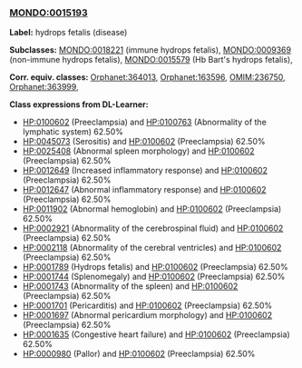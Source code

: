 
### [MONDO:0015193](http://purl.obolibrary.org/obo/MONDO_0015193)
**Label:** hydrops fetalis (disease)

**Subclasses:** [MONDO:0018221](http://purl.obolibrary.org/obo/MONDO_0018221) (immune hydrops fetalis), [MONDO:0009369](http://purl.obolibrary.org/obo/MONDO_0009369) (non-immune hydrops fetalis), [MONDO:0015579](http://purl.obolibrary.org/obo/MONDO_0015579) (Hb Bart's hydrops fetalis), 

**Corr. equiv. classes:** [Orphanet:364013](http://www.orpha.net/ORDO/Orphanet_364013), [Orphanet:163596](http://www.orpha.net/ORDO/Orphanet_163596), [OMIM:236750](http://purl.obolibrary.org/obo/OMIM_236750), [Orphanet:363999](http://www.orpha.net/ORDO/Orphanet_363999), 

**Class expressions from DL-Learner:**

- [HP:0100602](http://purl.obolibrary.org/obo/HP_0100602) (Preeclampsia) and [HP:0100763](http://purl.obolibrary.org/obo/HP_0100763) (Abnormality of the lymphatic system) 62.50%
- [HP:0045073](http://purl.obolibrary.org/obo/HP_0045073) (Serositis) and [HP:0100602](http://purl.obolibrary.org/obo/HP_0100602) (Preeclampsia) 62.50%
- [HP:0025408](http://purl.obolibrary.org/obo/HP_0025408) (Abnormal spleen morphology) and [HP:0100602](http://purl.obolibrary.org/obo/HP_0100602) (Preeclampsia) 62.50%
- [HP:0012649](http://purl.obolibrary.org/obo/HP_0012649) (Increased inflammatory response) and [HP:0100602](http://purl.obolibrary.org/obo/HP_0100602) (Preeclampsia) 62.50%
- [HP:0012647](http://purl.obolibrary.org/obo/HP_0012647) (Abnormal inflammatory response) and [HP:0100602](http://purl.obolibrary.org/obo/HP_0100602) (Preeclampsia) 62.50%
- [HP:0011902](http://purl.obolibrary.org/obo/HP_0011902) (Abnormal hemoglobin) and [HP:0100602](http://purl.obolibrary.org/obo/HP_0100602) (Preeclampsia) 62.50%
- [HP:0002921](http://purl.obolibrary.org/obo/HP_0002921) (Abnormality of the cerebrospinal fluid) and [HP:0100602](http://purl.obolibrary.org/obo/HP_0100602) (Preeclampsia) 62.50%
- [HP:0002118](http://purl.obolibrary.org/obo/HP_0002118) (Abnormality of the cerebral ventricles) and [HP:0100602](http://purl.obolibrary.org/obo/HP_0100602) (Preeclampsia) 62.50%
- [HP:0001789](http://purl.obolibrary.org/obo/HP_0001789) (Hydrops fetalis) and [HP:0100602](http://purl.obolibrary.org/obo/HP_0100602) (Preeclampsia) 62.50%
- [HP:0001744](http://purl.obolibrary.org/obo/HP_0001744) (Splenomegaly) and [HP:0100602](http://purl.obolibrary.org/obo/HP_0100602) (Preeclampsia) 62.50%
- [HP:0001743](http://purl.obolibrary.org/obo/HP_0001743) (Abnormality of the spleen) and [HP:0100602](http://purl.obolibrary.org/obo/HP_0100602) (Preeclampsia) 62.50%
- [HP:0001701](http://purl.obolibrary.org/obo/HP_0001701) (Pericarditis) and [HP:0100602](http://purl.obolibrary.org/obo/HP_0100602) (Preeclampsia) 62.50%
- [HP:0001697](http://purl.obolibrary.org/obo/HP_0001697) (Abnormal pericardium morphology) and [HP:0100602](http://purl.obolibrary.org/obo/HP_0100602) (Preeclampsia) 62.50%
- [HP:0001635](http://purl.obolibrary.org/obo/HP_0001635) (Congestive heart failure) and [HP:0100602](http://purl.obolibrary.org/obo/HP_0100602) (Preeclampsia) 62.50%
- [HP:0000980](http://purl.obolibrary.org/obo/HP_0000980) (Pallor) and [HP:0100602](http://purl.obolibrary.org/obo/HP_0100602) (Preeclampsia) 62.50%


